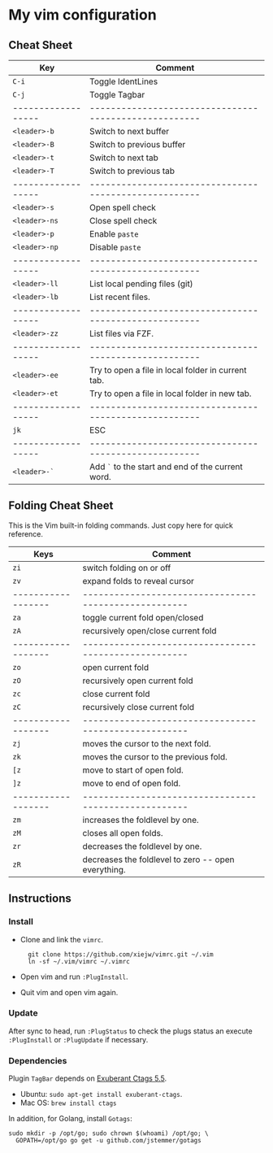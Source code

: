 # My vim configuration

## Cheat Sheet

| Key               | Comment                                              |
| ------------------| -----------------------------------------------------|
| `C-i`             | Toggle IdentLines                                    |
| `C-j`             | Toggle Tagbar                                        |
| ------------------| -----------------------------------------------------|
| `<leader>-b`      | Switch to next buffer                                |
| `<leader>-B`      | Switch to previous buffer                            |
| `<leader>-t`      | Switch to next tab                                   |
| `<leader>-T`      | Switch to previous tab                               |
| ------------------| -----------------------------------------------------|
| `<leader>-s`      | Open spell check                                     |
| `<leader>-ns`     | Close spell check                                    |
| `<leader>-p`      | Enable `paste`                                       |
| `<leader>-np`     | Disable `paste`                                      |
| ------------------| -----------------------------------------------------|
| `<leader>-ll`     | List local pending files (git)                       |
| `<leader>-lb`     | List recent files.                                   |
| ------------------| -----------------------------------------------------|
| `<leader>-zz`     | List files via FZF.                                  |
| ------------------| -----------------------------------------------------|
| `<leader>-ee`     | Try to open a file in local folder in current tab.   |
| `<leader>-et`     | Try to open a file in local folder in new tab.       |
| ------------------| -----------------------------------------------------|
| `jk`              | ESC                                                  |
| ------------------| -----------------------------------------------------|
| `` <leader>-` ``  | Add `` ` `` to the start and end of the current word.|


## Folding Cheat Sheet

This is the Vim built-in folding commands. Just copy here for quick reference.

| Keys              | Comment                                              |
| ------------------| -----------------------------------------------------|
| `zi`              | switch folding on or off                             |
| `zv`              | expand folds to reveal cursor                        |
| ------------------| -----------------------------------------------------|
| `za`              | toggle current fold open/closed                      |
| `zA`              | recursively open/close current fold                  |
| ------------------| -----------------------------------------------------|
| `zo`              | open current fold                                    |
| `zO`              | recursively open current fold                        |
| `zc`              | close current fold                                   |
| `zC`              | recursively close current fold                       |
| ------------------| -----------------------------------------------------|
| `zj`              | moves the cursor to the next fold.                   |
| `zk`              | moves the cursor to the previous fold.               |
| `[z`              | move to start of open fold.                          |
| `]z`              | move to end of open fold.                            |
| ------------------| -----------------------------------------------------|
| `zm`              | increases the foldlevel by one.                      |
| `zM`              | closes all open folds.                               |
| `zr`              | decreases the foldlevel by one.                      |
| `zR`              | decreases the foldlevel to zero -- open everything.  |


## Instructions

### Install

- Clone and link the `vimrc`.

        git clone https://github.com/xiejw/vimrc.git ~/.vim
        ln -sf ~/.vim/vimrc ~/.vimrc

- Open vim and run `:PlugInstall`.
- Quit vim and open vim again.

### Update

After sync to head, run `:PlugStatus` to check the plugs status an execute
`:PlugInstall` or `:PlugUpdate` if necessary.

### Dependencies


Plugin `TagBar` depends on [Exuberant Ctags 5.5](http://ctags.sourceforge.net/).

- Ubuntu: `sudo apt-get install exuberant-ctags`.
- Mac OS: `brew install ctags`

In addition, for Golang, install `Gotags`:

    sudo mkdir -p /opt/go; sudo chrown $(whoami) /opt/go; \
      GOPATH=/opt/go go get -u github.com/jstemmer/gotags

